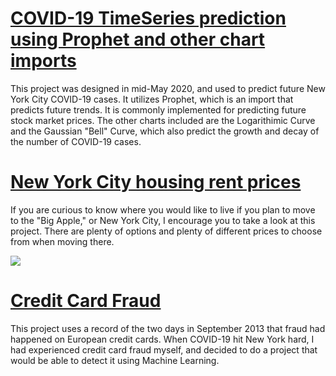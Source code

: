 # [COVID-19 TimeSeries prediction using Prophet and other chart imports](https://github.com/Aacgectyuoki/COVID19Cases/blob/master/covid-19-project.ipynb)
This project was designed in mid-May 2020, and used to predict future New York City COVID-19 cases. It utilizes Prophet, which is an import that predicts future trends. It is commonly implemented for predicting future stock market prices. The other charts included are the Logarithimic Curve and the Gaussian "Bell" Curve, which also predict the growth and decay of the number of COVID-19 cases.

# [New York City housing rent prices](https://github.com/Aacgectyuoki/NYCHousingRentPrices/blob/master/nychousingprices-py.ipynb)
If you are curious to know where you would like to live if you plan to move to the "Big Apple," or New York City, I encourage you to take a look at this project. There are plenty of options and plenty of different prices to choose from when moving there.

![](http://https://upload.wikimedia.org/wikipedia/commons/b/b7/Frankfurt_EZB-Neubau.20130909.jpg)
# [Credit Card Fraud](https://github.com/Aacgectyuoki/CreditCardFraud.py/blob/master/creditcardfraud.ipynb)
This project uses a record of the two days in September 2013 that fraud had happened on European credit cards. When COVID-19 hit New York hard, I had experienced credit card fraud myself, and decided to do a project that would be able to detect it using Machine Learning.

